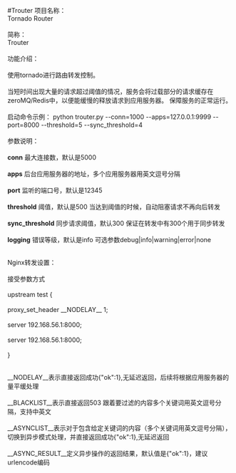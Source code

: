 #Trouter
项目名称：<br />
Tornado Router<br /><br />
简称：<br />
Trouter<br /><br />
功能介绍：<br /><br />
使用tornado进行路由转发控制。<br /><br />
当短时间出现大量的请求超过阈值的情况，服务会将过载部分的请求缓存在zeroMQ/Redis中，以便能缓慢的释放请求到应用服务器。
保障服务的正常运行。
<br /><br />
启动命令示例：
python trouter.py --conn=1000 --apps=127.0.0.1:9999 --port=8000 --threshold=5 --sync_threshold=4
<br /><br />
参数说明：<br /><br />
__conn__ 最大连接数，默认是5000<br /><br />
__apps__ 后台应用服务器的地址，多个应用服务器用英文逗号分隔<br /><br />
__port__ 监听的端口号，默认是12345<br /><br />
__threshold__ 阈值，默认是500 当达到阈值的时候，自动阻塞请求不再向后转发<br /><br />
__sync_threshold__ 同步请求阈值，默认300 保证在转发中有300个用于同步转发<br /><br />
__logging__ 错误等级，默认是info 可选参数debug|info|warning|error|none<br /><br />

Nginx转发设置：
<br /><br />
接受参数方式
<br /><br />
upstream test {<br /><br />
    proxy_set_header \_\_NODELAY\_\_  1;<br /><br />
    server 192.168.56.1:8000;<br /><br />
    server 192.168.56.1:8000;<br /><br />
}
<br /><br />

\_\_NODELAY\_\_表示直接返回成功{"ok":1},无延迟返回，后续将根据应用服务器的量平缓处理<br /><br />
\_\_BLACKLIST\_\_表示直接返回503 跟着要过滤的内容多个关键词用英文逗号分隔，支持中英文<br /><br />
\_\_ASYNCLIST\_\_表示对于包含给定关键词的内容（多个关键词用英文逗号分隔），切换到异步模式处理，并直接返回成功{"ok":1},无延迟返回<br /><br />
\_\_ASYNC_RESULT\_\_定义异步操作的返回结果，默认值是{"ok":1}，建议urlencode编码